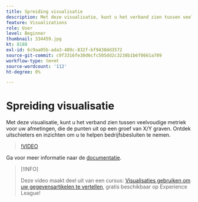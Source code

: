 ```yaml
---
title: Spreiding visualisatie
description: Met deze visualisatie, kunt u het verband zien tussen veelvoudige metriek voor uw afmetingen, die de punten uit op een groef van X/Y graven. Ontdek uitschieters en inzichten om u te helpen bedrijfsbesluiten te nemen.
feature: Visualizations
role: User
level: Beginner
thumbnail: 334459.jpg
kt: 8188
exl-id: 6c9aa05b-ada3-489c-832f-bf9438dd3572
source-git-commit: c9f3316fe30d6cfc505dd2c3238b1b6f0661a709
workflow-type: tm+mt
source-wordcount: '112'
ht-degree: 0%

---
```


# Spreiding visualisatie

Met deze visualisatie, kunt u het verband zien tussen veelvoudige metriek voor uw afmetingen, die de punten uit op een groef van X/Y graven. Ontdek uitschieters en inzichten om u te helpen bedrijfsbesluiten te nemen.

>[!VIDEO](https://video.tv.adobe.com/v/334459/?quality=12&learn=on)

Ga voor meer informatie naar de [documentatie](https://experienceleague.adobe.com/docs/analytics/analyze/analysis-workspace/visualizations/scatterplot.html?lang=en).

>[!INFO]
>
> Deze video maakt deel uit van een cursus: [Visualisaties gebruiken om uw gegevensartikelen te vertellen](https://experienceleague.adobe.com/?recommended=Analytics-U-1-2021.1.visualizations), gratis beschikbaar op Experience League!
